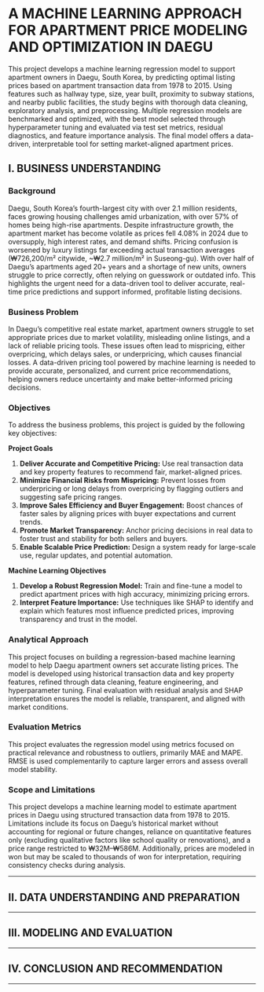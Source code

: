 # A MACHINE LEARNING APPROACH FOR APARTMENT PRICE MODELING AND OPTIMIZATION IN DAEGU
This project develops a machine learning regression model to support apartment owners in Daegu, South Korea, by predicting optimal listing prices based on apartment transaction data from 1978 to 2015. Using features such as hallway type, size, year built, proximity to subway stations, and nearby public facilities, the study begins with thorough data cleaning, exploratory analysis, and preprocessing. Multiple regression models are benchmarked and optimized, with the best model selected through hyperparameter tuning and evaluated via test set metrics, residual diagnostics, and feature importance analysis. The final model offers a data-driven, interpretable tool for setting market-aligned apartment prices.

## I. BUSINESS UNDERSTANDING

### **Background**  
Daegu, South Korea’s fourth-largest city with over 2.1 million residents, faces growing housing challenges amid urbanization, with over 57% of homes being high-rise apartments. Despite infrastructure growth, the apartment market has become volatile as prices fell 4.08% in 2024 due to oversupply, high interest rates, and demand shifts. Pricing confusion is worsened by luxury listings far exceeding actual transaction averages (₩726,200/m² citywide, ~₩2.7 million/m² in Suseong-gu). With over half of Daegu’s apartments aged 20+ years and a shortage of new units, owners struggle to price correctly, often relying on guesswork or outdated info. This highlights the urgent need for a data-driven tool to deliver accurate, real-time price predictions and support informed, profitable listing decisions.

### **Business Problem**  
In Daegu’s competitive real estate market, apartment owners struggle to set appropriate prices due to market volatility, misleading online listings, and a lack of reliable pricing tools. These issues often lead to mispricing, either overpricing, which delays sales, or underpricing, which causes financial losses. A data-driven pricing tool powered by machine learning is needed to provide accurate, personalized, and current price recommendations, helping owners reduce uncertainty and make better-informed pricing decisions.

### **Objectives**  
To address the business problems, this project is guided by the following key objectives:

**Project Goals**  
1. **Deliver Accurate and Competitive Pricing:** Use real transaction data and key property features to recommend fair, market-aligned prices.
2. **Minimize Financial Risks from Mispricing:** Prevent losses from underpricing or long delays from overpricing by flagging outliers and suggesting safe pricing ranges.
3. **Improve Sales Efficiency and Buyer Engagement:** Boost chances of faster sales by aligning prices with buyer expectations and current trends.
4. **Promote Market Transparency:** Anchor pricing decisions in real data to foster trust and stability for both sellers and buyers.
5. **Enable Scalable Price Prediction:** Design a system ready for large-scale use, regular updates, and potential automation.

**Machine Learning Objectives**  
1. **Develop a Robust Regression Model:** Train and fine-tune a model to predict apartment prices with high accuracy, minimizing pricing errors.
2. **Interpret Feature Importance:** Use techniques like SHAP to identify and explain which features most influence predicted prices, improving transparency and trust in the model.

### **Analytical Approach**  
This project focuses on building a regression-based machine learning model to help Daegu apartment owners set accurate listing prices. The model is developed using historical transaction data and key property features, refined through data cleaning, feature engineering, and hyperparameter tuning. Final evaluation with residual analysis and SHAP interpretation ensures the model is reliable, transparent, and aligned with market conditions.

### **Evaluation Metrics**  
This project evaluates the regression model using metrics focused on practical relevance and robustness to outliers, primarily MAE and MAPE. RMSE is used complementarily to capture larger errors and assess overall model stability.

### **Scope and Limitations**  
This project develops a machine learning model to estimate apartment prices in Daegu using structured transaction data from 1978 to 2015. Limitations include its focus on Daegu’s historical market without accounting for regional or future changes, reliance on quantitative features only (excluding qualitative factors like school quality or renovations), and a price range restricted to ₩32M–₩586M. Additionally, prices are modeled in won but may be scaled to thousands of won for interpretation, requiring consistency checks during analysis.


---

## II. DATA UNDERSTANDING AND PREPARATION

---

## III. MODELING AND EVALUATION

---

## IV. CONCLUSION AND RECOMMENDATION

---
